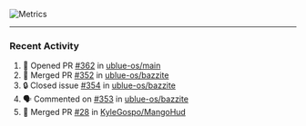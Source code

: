![Metrics](https://metrics.lecoq.io/KyleGospo?template=classic&base=header%2C%20activity%2C%20community%2C%20repositories%2C%20metadata&base.indepth=false&base.hireable=false&base.skip=false&config.timezone=America%2FLos_Angeles)

---
### Recent Activity
<!--START_SECTION:activity-->
1. 💪 Opened PR [#362](https://github.com/ublue-os/main/pull/362) in [ublue-os/main](https://github.com/ublue-os/main)
2. 🎉 Merged PR [#352](https://github.com/ublue-os/bazzite/pull/352) in [ublue-os/bazzite](https://github.com/ublue-os/bazzite)
3. 🔒 Closed issue [#354](https://github.com/ublue-os/bazzite/issues/354) in [ublue-os/bazzite](https://github.com/ublue-os/bazzite)
4. 🗣 Commented on [#353](https://github.com/ublue-os/bazzite/issues/353#issuecomment-1732400701) in [ublue-os/bazzite](https://github.com/ublue-os/bazzite)
5. 🎉 Merged PR [#28](https://github.com/KyleGospo/MangoHud/pull/28) in [KyleGospo/MangoHud](https://github.com/KyleGospo/MangoHud)
<!--END_SECTION:activity-->
